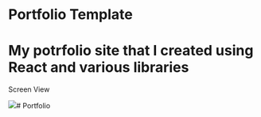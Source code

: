 # Portfolio Template

<h1>My potrfolio site that I created using React and various libraries </h1>

Screen View

<img src="./public/portfolio.gif">#   P o r t f o l i o  
 